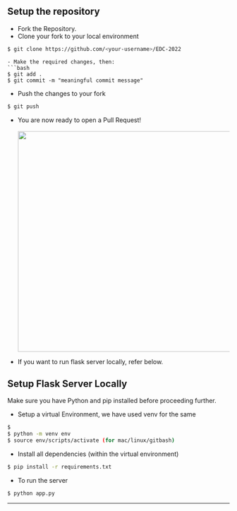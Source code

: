 ## Setup the repository <br>


   - Fork the Repository.
   - Clone your fork to your local environment
   ```bash
   $ git clone https://github.com/<your-username>/EDC-2022
   ```
   ```
   - Make the required changes, then:
   ```bash
   $ git add .
   $ git commit -m "meaningful commit message"
   ```
   - Push the changes to your fork
   ```bash
   $ git push
   ```
   - You are now ready to open a Pull Request! <br> <br>
      <img src='https://user-images.githubusercontent.com/65218249/136403417-ca86ff2f-21e1-414f-98fc-3f841f89a73c.png' width='500px' >

   - If you want to run flask server locally, refer below.
## Setup Flask Server Locally
   Make sure you have Python and pip installed before proceeding further.
   - Setup a virtual Environment, we have used venv for the same
   ```bash
   $ 
   $ python -m venv env
   $ source env/scripts/activate (for mac/linux/gitbash) 
   ```
   - Install all dependencies (within the virtual environment)
   ```bash
   $ pip install -r requirements.txt
   ```
   - To run the server 
   ```bash
   $ python app.py 
   ```
<hr>


